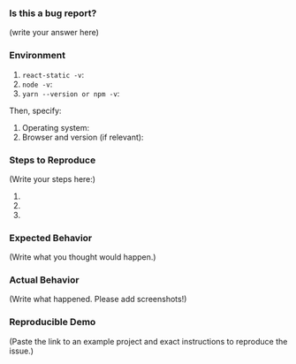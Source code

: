 <!--
   PLEASE READ THE FIRST SECTION :-)
 -->
 
 ### Is this a bug report?
 
 (write your answer here)
 
 <!--
   If you answered "Yes":
   
     Please note that your issue will be fixed much faster if you are
     including the exact reproduction steps and a demo.
     
     If you're in a hurry or don't feel confident, it's fine to report bugs with
     less details, but this makes it less likely they'll get fixed soon.
 
     In either case, please fill as many fields below as you can.
 
   If you answered "No":
 
     If this is a question or a discussion, please join the [Slack Channel](https://react-chat-signup.herokuapp.com)
     or post to Stack overflow with the react-static tag.
     
     Note that we only provide help specific to react-static.
 -->
 
 ### Environment
 
 <!--
   Please fill in all the relevant fields by running these commands in terminal.
 -->
 
 1. `react-static -v`: 
 2. `node -v`:
 3. `yarn --version or npm -v`:
 
 Then, specify:
 
 1. Operating system:
 2. Browser and version (if relevant):
 
 
 ### Steps to Reproduce
 
 <!--
   How would you describe your issue to someone who doesn’t know you or your project?
   Try to write a sequence of steps that anybody can repeat to see the issue.
 -->
 
 (Write your steps here:)
 
 1. 
 2. 
 3. 
 
 
 ### Expected Behavior
 
 <!--
   How did you expect the tool to behave?
   It’s fine if you’re not sure your understanding is correct.
   Just write down what you thought would happen.
 -->
 
 (Write what you thought would happen.)
 
 
 ### Actual Behavior
 
 <!--
   Did something go wrong?
   Is something broken, or not behaving as you expected?
   Please attach screenshots if possible! They are extremely helpful for diagnosing issues.
 -->
 
 (Write what happened. Please add screenshots!)
 
 
 ### Reproducible Demo
 
 <!--
   If you can, please share a project that reproduces the issue.
   This is the single most effective way to get an issue fixed soon.
 
   There are two ways to do it:
 
     * Create a new app and try to reproduce the issue in it.
       This is useful if you roughly know where the problem is, or can’t share the real code.
 
     * Or, copy your app and remove things until you’re left with the minimal reproducible demo.
       This is useful for finding the root cause. You may then optionally create a new project.
 
   This is a good guide to creating bug demos: https://stackoverflow.com/help/mcve
   Once you’re done, push the project to GitHub and paste the link to it below:
 -->
 
 (Paste the link to an example project and exact instructions to reproduce the issue.)
 
 <!--
   What happens if you skip this step?
   
   We will try to help you, but in many cases it is impossible because crucial
   information is missing. In that case we'll eventually close it if there is no clear direction.
   
   We still appreciate the report though, as eventually somebody else might
   create a reproducible example for it.
 
   Thanks for helping us help you!
 -->
